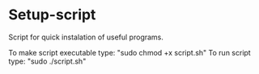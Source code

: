 # Setup-script
Script for quick instalation of useful programs.

To make script executable type: "sudo chmod +x script.sh"
To run script type: "sudo ./script.sh"